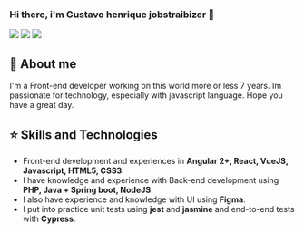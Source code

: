 ### Hi there, i'm Gustavo henrique jobstraibizer 👋

<a href="https://www.linkedin.com/in/ghjobstraibizer"><img src="https://img.shields.io/badge/LinkedIn-0077B5?style=for-the-badge&logo=linkedin&logoColor=white" /></a>
<a href="https://gitlab.com/gustavo_dev"><img src="https://img.shields.io/badge/GitLab-330F63?style=for-the-badge&logo=gitlab&logoColor=white" /></a>
<a href="mailto:gustavojobs.dev@gmail.com"><img src="https://img.shields.io/badge/Gmail-D14836?style=for-the-badge&logo=gmail&logoColor=white" /></a>

## :man: About me
I'm a Front-end developer working on this world more or less 7 years. Im passionate for technology, especially with javascript language. Hope you have a great day.

## :star: Skills and Technologies

- Front-end development and experiences in **Angular 2+, React, VueJS, Javascript, HTML5, CSS3**.
- I have knowledge and experience with Back-end development using **PHP, Java + Spring boot, NodeJS**.
- I also have experience and knowledge with UI using **Figma**.
- I put into practice unit tests using **jest** and **jasmine** and end-to-end tests with **Cypress**.
